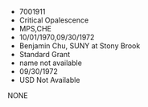 * 7001911
* Critical Opalescence
* MPS,CHE
* 10/01/1970,09/30/1972
* Benjamin Chu, SUNY at Stony Brook
* Standard Grant
*   name not available
* 09/30/1972
* USD Not Available

NONE